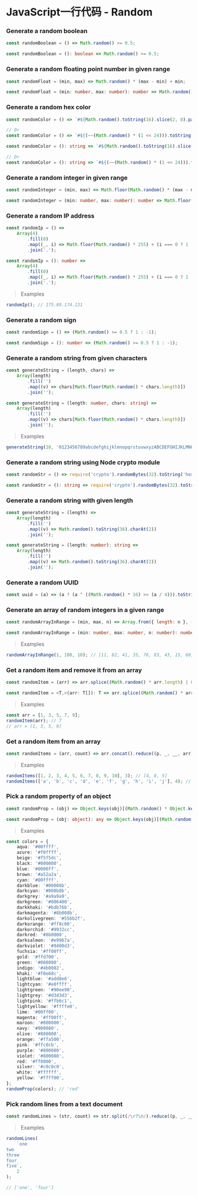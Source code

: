 # JavaScript一行代码 - Random

### Generate a random boolean

<div>

<div title="js">

```js
const randomBoolean = () => Math.random() >= 0.5;
```

</div>

<div title="ts">

```ts
const randomBoolean = (): boolean => Math.random() >= 0.5;
```

</div>

</div>

### Generate a random floating point number in given range

<div>

<div title="js">

```js
const randomFloat = (min, max) => Math.random() * (max - min) + min;
```

</div>

<div title="ts">

```ts
const randomFloat = (min: number, max: number): number => Math.random() * (max - min) + min;
```

</div>

</div>

### Generate a random hex color

<div>

<div title="js">

```js
const randomColor = () => `#${Math.random().toString(16).slice(2, 8).padEnd(6, '0')}`;

// Or
const randomColor = () => `#${(~~(Math.random() * (1 << 24))).toString(16)}`;
```

</div>

<div title="ts">

```ts
const randomColor = (): string => `#${Math.random().toString(16).slice(2, 8).padEnd(6, '0')}`;

// Or
const randomColor = (): string => `#${(~~(Math.random() * (1 << 24))).toString(16)}`;
```

</div>

</div>

### Generate a random integer in given range

<div>

<div title="js">

```js
const randomInteger = (min, max) => Math.floor(Math.random() * (max - min + 1)) + min;
```

</div>

<div title="ts">

```ts
const randomInteger = (min: number, max: number): number => Math.floor(Math.random() * (max - min + 1)) + min;
```

</div>

</div>

### Generate a random IP address

<div>

<div title="js">

```js
const randomIp = () =>
    Array(4)
        .fill(0)
        .map((_, i) => Math.floor(Math.random() * 255) + (i === 0 ? 1 : 0))
        .join('.');
```

</div>

<div title="ts">

```ts
const randomIp = (): number =>
    Array(4)
        .fill(0)
        .map((_, i) => Math.floor(Math.random() * 255) + (i === 0 ? 1 : 0))
        .join('.');
```

</div>

</div>

> Examples

```ts
randomIp(); // 175.89.174.131
```

### Generate a random sign

<div>

<div title="js">

```js
const randomSign = () => (Math.random() >= 0.5 ? 1 : -1);
```

</div>

<div title="ts">

```ts
const randomSign = (): number => (Math.random() >= 0.5 ? 1 : -1);
```

</div>

</div>

### Generate a random string from given characters

<div>

<div title="js">

```js
const generateString = (length, chars) =>
    Array(length)
        .fill('')
        .map((v) => chars[Math.floor(Math.random() * chars.length)])
        .join('');
```

</div>

<div title="ts">

```ts
const generateString = (length: number, chars: string) =>
    Array(length)
        .fill('')
        .map((v) => chars[Math.floor(Math.random() * chars.length)])
        .join('');
```

</div>

</div>

> Examples

```ts
generateString(10, '0123456789abcdefghijklmnopqrstuvwxyzABCDEFGHIJKLMNOPQRSTUVWXYZ');
```

### Generate a random string using Node crypto module

<div>

<div title="js">

```js
const randomStr = () => require('crypto').randomBytes(32).toString('hex');
```

</div>

<div title="ts">

```ts
const randomStr = (): string => require('crypto').randomBytes(32).toString('hex');
```

</div>

</div>

### Generate a random string with given length

<div>

<div title="js">

```js
const generateString = (length) =>
    Array(length)
        .fill('')
        .map((v) => Math.random().toString(36).charAt(2))
        .join('');
```

</div>

<div title="ts">

```ts
const generateString = (length: number): string =>
    Array(length)
        .fill('')
        .map((v) => Math.random().toString(36).charAt(2))
        .join('');
```

</div>

</div>

### Generate a random UUID

<div>

<div title="js">

```js
const uuid = (a) => (a ? (a ^ ((Math.random() * 16) >> (a / 4))).toString(16) : ([1e7] + -1e3 + -4e3 + -8e3 + -1e11).replace(/[018]/g, uuid));
```

</div>

</div>

### Generate an array of random integers in a given range

<div>

<div title="js">

```js
const randomArrayInRange = (min, max, n) => Array.from({ length: n }, () => Math.floor(Math.random() * (max - min + 1)) + min);
```

</div>

<div title="ts">

```ts
const randomArrayInRange = (min: number, max: number, n: number): number[] => Array.from({ length: n }, () => Math.floor(Math.random() * (max - min + 1)) + min);
```

</div>

</div>

> Examples

```ts
randomArrayInRange(1, 100, 10); // [11, 82, 41, 35, 76, 83, 43, 15, 60, 54]
```

### Get a random item and remove it from an array

<div>

<div title="js">

```js
const randomItem = (arr) => arr.splice((Math.random() * arr.length) | 0, 1);
```

</div>

<div title="ts">

```ts
const randomItem = <T,>(arr: T[]): T => arr.splice((Math.random() * arr.length) | 0, 1) as unknown as T;
```

</div>

</div>

> Examples

```ts
const arr = [1, 3, 5, 7, 9];
randomItem(arr); // 7
// arr = [1, 3, 5, 9]
```

### Get a random item from an array

<div>

<div title="js">

```js
const randomItems = (arr, count) => arr.concat().reduce((p, _, __, arr) => (p[0] < count ? [p[0] + 1, p[1].concat(arr.splice((Math.random() * arr.length) | 0, 1))] : p), [0, []])[1];
```

</div>

</div>

> Examples

```js
randomItems([1, 2, 3, 4, 5, 6, 7, 8, 9, 10], 3); // [4, 8, 5]
randomItems(['a', 'b', 'c', 'd', 'e', 'f', 'g', 'h', 'i', 'j'], 4); // ['e', 'c', 'h', 'j']
```

### Pick a random property of an object

<div>

<div title="js">

```js
const randomProp = (obj) => Object.keys(obj)[(Math.random() * Object.keys(obj).length) | 0];
```

</div>

<div title="ts">

```ts
const randomProp = (obj: object): any => Object.keys(obj)[(Math.random() * Object.keys(obj).length) | 0];
```

</div>

</div>

> Examples

```ts
const colors = {
    aqua: '#00ffff',
    azure: '#f0ffff',
    beige: '#f5f5dc',
    black: '#000000',
    blue: '#0000ff',
    brown: '#a52a2a',
    cyan: '#00ffff',
    darkblue: '#00008b',
    darkcyan: '#008b8b',
    darkgrey: '#a9a9a9',
    darkgreen: '#006400',
    darkkhaki: '#bdb76b',
    darkmagenta: '#8b008b',
    darkolivegreen: '#556b2f',
    darkorange: '#ff8c00',
    darkorchid: '#9932cc',
    darkred: '#8b0000',
    darksalmon: '#e9967a',
    darkviolet: '#9400d3',
    fuchsia: '#ff00ff',
    gold: '#ffd700',
    green: '#008000',
    indigo: '#4b0082',
    khaki: '#f0e68c',
    lightblue: '#add8e6',
    lightcyan: '#e0ffff',
    lightgreen: '#90ee90',
    lightgrey: '#d3d3d3',
    lightpink: '#ffb6c1',
    lightyellow: '#ffffe0',
    lime: '#00ff00',
    magenta: '#ff00ff',
    maroon: '#800000',
    navy: '#000080',
    olive: '#808000',
    orange: '#ffa500',
    pink: '#ffc0cb',
    purple: '#800080',
    violet: '#800080',
    red: '#ff0000',
    silver: '#c0c0c0',
    white: '#ffffff',
    yellow: '#ffff00',
};
randomProp(colors); // 'red'
```

### Pick random lines from a text document

<div>

<div title="js">

```js
const randomLines = (str, count) => str.split(/\r?\n/).reduce((p, _, __, arr) => (p[0] < count ? [p[0] + 1, p[1].concat(arr.splice((Math.random() * arr.length) | 0, 1))] : p), [0, []])[1];
```

</div>

</div>

> Examples

```js
randomLines(
    `one
two
three
four
five`,
    2
);

// ['one', 'four']
```